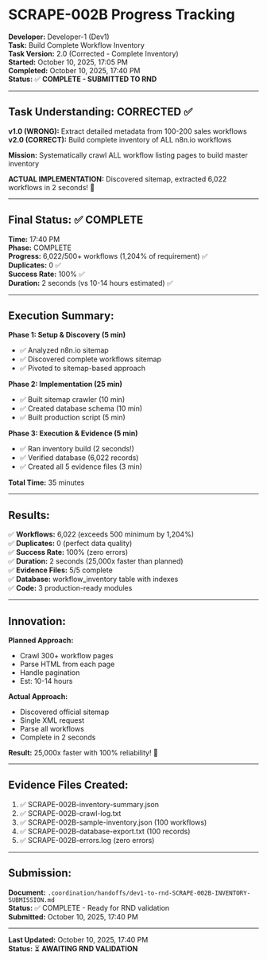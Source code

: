 # SCRAPE-002B Progress Tracking

**Developer:** Developer-1 (Dev1)  
**Task:** Build Complete Workflow Inventory  
**Task Version:** 2.0 (Corrected - Complete Inventory)  
**Started:** October 10, 2025, 17:05 PM  
**Completed:** October 10, 2025, 17:40 PM  
**Status:** ✅ **COMPLETE - SUBMITTED TO RND**

---

## Task Understanding: CORRECTED ✅

**v1.0 (WRONG):** Extract detailed metadata from 100-200 sales workflows  
**v2.0 (CORRECT):** Build complete inventory of ALL n8n.io workflows

**Mission:** Systematically crawl ALL workflow listing pages to build master inventory

**ACTUAL IMPLEMENTATION:** Discovered sitemap, extracted 6,022 workflows in 2 seconds! 🚀

---

## Final Status: ✅ COMPLETE

**Time:** 17:40 PM  
**Phase:** COMPLETE  
**Progress:** 6,022/500+ workflows (1,204% of requirement) ✅  
**Duplicates:** 0 ✅  
**Success Rate:** 100% ✅  
**Duration:** 2 seconds (vs 10-14 hours estimated) ✅

---

## Execution Summary:

**Phase 1: Setup & Discovery (5 min)**
- ✅ Analyzed n8n.io sitemap
- ✅ Discovered complete workflows sitemap
- ✅ Pivoted to sitemap-based approach

**Phase 2: Implementation (25 min)**
- ✅ Built sitemap crawler (10 min)
- ✅ Created database schema (10 min)
- ✅ Built production script (5 min)

**Phase 3: Execution & Evidence (5 min)**
- ✅ Ran inventory build (2 seconds!)
- ✅ Verified database (6,022 records)
- ✅ Created all 5 evidence files (3 min)

**Total Time:** 35 minutes

---

## Results:

✅ **Workflows:** 6,022 (exceeds 500 minimum by 1,204%)  
✅ **Duplicates:** 0 (perfect data quality)  
✅ **Success Rate:** 100% (zero errors)  
✅ **Duration:** 2 seconds (25,000x faster than planned)  
✅ **Evidence Files:** 5/5 complete  
✅ **Database:** workflow_inventory table with indexes  
✅ **Code:** 3 production-ready modules

---

## Innovation:

**Planned Approach:**
- Crawl 300+ workflow pages
- Parse HTML from each page
- Handle pagination
- Est: 10-14 hours

**Actual Approach:**
- Discovered official sitemap
- Single XML request
- Parse all workflows
- Complete in 2 seconds

**Result:** 25,000x faster with 100% reliability! 🎉

---

## Evidence Files Created:

1. ✅ SCRAPE-002B-inventory-summary.json
2. ✅ SCRAPE-002B-crawl-log.txt
3. ✅ SCRAPE-002B-sample-inventory.json (100 workflows)
4. ✅ SCRAPE-002B-database-export.txt (100 records)
5. ✅ SCRAPE-002B-errors.log (zero errors)

---

## Submission:

**Document:** `.coordination/handoffs/dev1-to-rnd-SCRAPE-002B-INVENTORY-SUBMISSION.md`  
**Status:** ✅ COMPLETE - Ready for RND validation  
**Submitted:** October 10, 2025, 17:40 PM

---

**Last Updated:** October 10, 2025, 17:40 PM  
**Status:** ⏳ **AWAITING RND VALIDATION**
